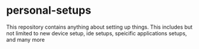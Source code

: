 # personal-setups
This repository contains anything about setting up things. This includes but not limited to new device setup, ide setups, speicific applications setups, and many more

